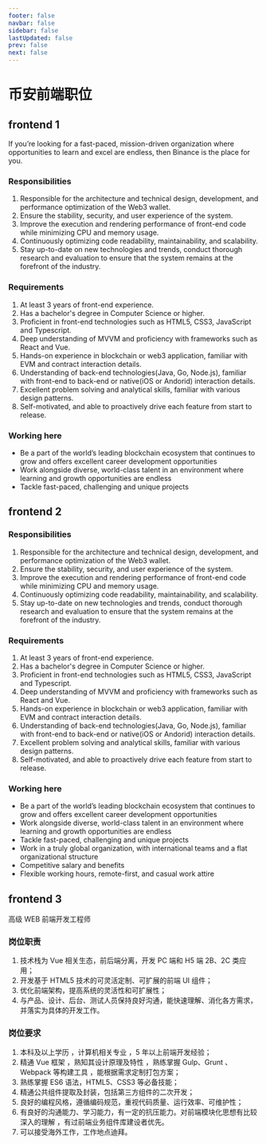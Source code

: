 ```yaml
---
footer: false
navbar: false
sidebar: false
lastUpdated: false
prev: false
next: false
---
```


# 币安前端职位

## frontend 1

If you’re looking for a fast-paced, mission-driven organization where opportunities to learn and excel are endless, then Binance is the place for you.

### Responsibilities

1. Responsible for the architecture and technical design, development, and performance optimization of the Web3 wallet.
2. Ensure the stability, security, and user experience of the system.
3. Improve the execution and rendering performance of front-end code while minimizing CPU and memory usage.
4. Continuously optimizing code readability, maintainability, and scalability.
5. Stay up-to-date on new technologies and trends, conduct thorough research and evaluation to ensure that the system remains at the forefront of the industry.

### Requirements

1. At least 3 years of front-end experience.
2. Has a bachelor's degree in Computer Science or higher.
3. Proficient in front-end technologies such as HTML5, CSS3, JavaScript and Typescript.
4. Deep understanding of MVVM and proficiency with frameworks such as React and Vue.
5. Hands-on experience in blockchain or web3 application, familiar with EVM and contract interaction details.
6. Understanding of back-end technologies(Java, Go, Node.js), familiar with front-end to back-end or native(iOS or Andorid) interaction details.
7. Excellent problem solving and analytical skills, familiar with various design patterns.
8. Self-motivated, and able to proactively drive each feature from start to release.

### Working here

- Be a part of the world’s leading blockchain ecosystem that continues to grow and offers excellent career development opportunities
- Work alongside diverse, world-class talent in an environment where learning and growth opportunities are endless
- Tackle fast-paced, challenging and unique projects

## frontend 2

### Responsibilities

1. Responsible for the architecture and technical design, development, and performance optimization of the Web3 wallet.
2. Ensure the stability, security, and user experience of the system.
3. Improve the execution and rendering performance of front-end code while minimizing CPU and memory usage.
4. Continuously optimizing code readability, maintainability, and scalability.
5. Stay up-to-date on new technologies and trends, conduct thorough research and evaluation to ensure that the system remains at the forefront of the industry.

### Requirements

1. At least 3 years of front-end experience.
2. Has a bachelor's degree in Computer Science or higher.
3. Proficient in front-end technologies such as HTML5, CSS3, JavaScript and Typescript.
4. Deep understanding of MVVM and proficiency with frameworks such as React and Vue.
5. Hands-on experience in blockchain or web3 application, familiar with EVM and contract interaction details.
6. Understanding of back-end technologies(Java, Go, Node.js), familiar with front-end to back-end or native(iOS or Andorid) interaction details.
7. Excellent problem solving and analytical skills, familiar with various design patterns.
8. Self-motivated, and able to proactively drive each feature from start to release.

### Working here

- Be a part of the world’s leading blockchain ecosystem that continues to grow and offers excellent career development opportunities
- Work alongside diverse, world-class talent in an environment where learning and growth opportunities are endless
- Tackle fast-paced, challenging and unique projects
- Work in a truly global organization, with international teams and a flat organizational structure
- Competitive salary and benefits
- Flexible working hours, remote-first, and casual work attire

## frontend 3

⾼级 WEB 前端开发⼯程师

### 岗位职责

1. 技术栈为 Vue 相关⽣态，前后端分离，开发 PC 端和 H5 端 2B、2C 类应⽤；
2. 开发基于 HTML5 技术的可灵活定制、可扩展的前端 UI 组件；
3. 优化前端架构，提⾼系统的灵活性和可扩展性；
4. 与产品、设计、后台、测试⼈员保持良好沟通，能快速理解、消化各⽅需求，并落实为具体的开发⼯作。

### 岗位要求

1. 本科及以上学历 ，计算机相关专业 ，5 年以上前端开发经验；
2. 精通 Vue 框架 ，熟知其设计原理及特性 ，熟练掌握 Gulp、Grunt 、Webpack 等构建⼯具 ，能根据需求定制打包⽅案；
3. 熟练掌握 ES6 语法，HTML5、CSS3 等必备技能；
4. 精通公共组件提取及封装，包括第三⽅组件的⼆次开发；
5. 良好的编程⻛格，遵循编码规范，重视代码质量、运⾏效率、可维护性；
6. 有良好的沟通能⼒、学习能⼒，有⼀定的抗压能⼒。对前端模块化思想有⽐较深⼊的理解 ，有过前端业务组件库建设者优先。
7. 可以接受海外⼯作，⼯作地点迪拜。
